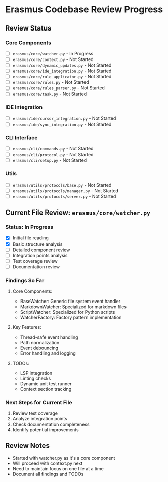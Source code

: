 # Erasmus Codebase Review Progress

## Review Status

### Core Components

- [ ] `erasmus/core/watcher.py` - In Progress
- [ ] `erasmus/core/context.py` - Not Started
- [ ] `erasmus/core/dynamic_updates.py` - Not Started
- [ ] `erasmus/core/ide_integration.py` - Not Started
- [ ] `erasmus/core/rule_applicator.py` - Not Started
- [ ] `erasmus/core/rules.py` - Not Started
- [ ] `erasmus/core/rules_parser.py` - Not Started
- [ ] `erasmus/core/task.py` - Not Started

### IDE Integration

- [ ] `erasmus/ide/cursor_integration.py` - Not Started
- [ ] `erasmus/ide/sync_integration.py` - Not Started

### CLI Interface

- [ ] `erasmus/cli/commands.py` - Not Started
- [ ] `erasmus/cli/protocol.py` - Not Started
- [ ] `erasmus/cli/setup.py` - Not Started

### Utils

- [ ] `erasmus/utils/protocols/base.py` - Not Started
- [ ] `erasmus/utils/protocols/manager.py` - Not Started
- [ ] `erasmus/utils/protocols/server.py` - Not Started

## Current File Review: `erasmus/core/watcher.py`

### Status: In Progress

- [x] Initial file reading
- [x] Basic structure analysis
- [ ] Detailed component review
- [ ] Integration points analysis
- [ ] Test coverage review
- [ ] Documentation review

### Findings So Far

1. Core Components:

   - BaseWatcher: Generic file system event handler
   - MarkdownWatcher: Specialized for markdown files
   - ScriptWatcher: Specialized for Python scripts
   - WatcherFactory: Factory pattern implementation

2. Key Features:

   - Thread-safe event handling
   - Path normalization
   - Event debouncing
   - Error handling and logging

3. TODOs:
   - LSP integration
   - Linting checks
   - Dynamic unit test runner
   - Context section tracking

### Next Steps for Current File

1. Review test coverage
2. Analyze integration points
3. Check documentation completeness
4. Identify potential improvements

## Review Notes

- Started with watcher.py as it's a core component
- Will proceed with context.py next
- Need to maintain focus on one file at a time
- Document all findings and TODOs
